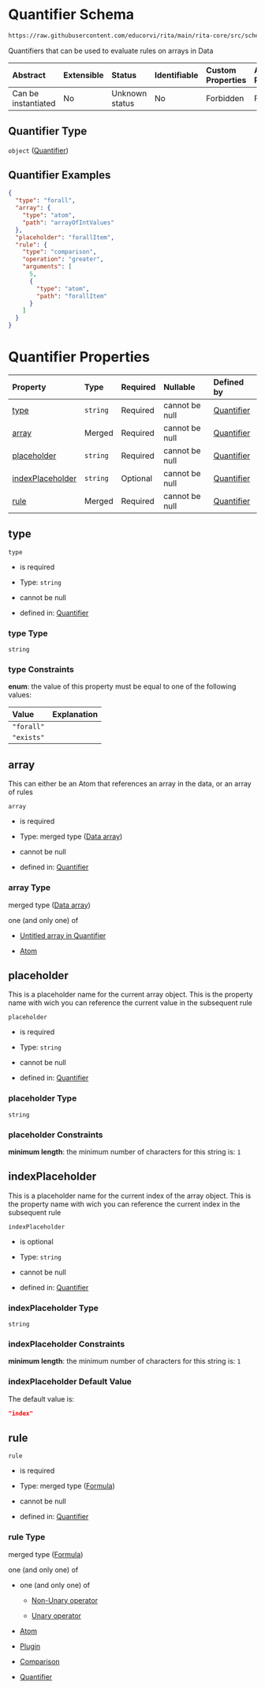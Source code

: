 # Quantifier Schema

```txt
https://raw.githubusercontent.com/educorvi/rita/main/rita-core/src/schema/quantifier.json
```

Quantifiers that can be used to evaluate rules on arrays in Data

| Abstract            | Extensible | Status         | Identifiable | Custom Properties | Additional Properties | Access Restrictions | Defined In                                                                 |
| :------------------ | :--------- | :------------- | :----------- | :---------------- | :-------------------- | :------------------ | :------------------------------------------------------------------------- |
| Can be instantiated | No         | Unknown status | No           | Forbidden         | Forbidden             | none                | [quantifier.json](../../src/schema/quantifier.json "open original schema") |

## Quantifier Type

`object` ([Quantifier](quantifier.md))

## Quantifier Examples

```json
{
  "type": "forall",
  "array": {
    "type": "atom",
    "path": "arrayOfIntValues"
  },
  "placeholder": "forallItem",
  "rule": {
    "type": "comparison",
    "operation": "greater",
    "arguments": [
      5,
      {
        "type": "atom",
        "path": "forallItem"
      }
    ]
  }
}
```

# Quantifier Properties

| Property                              | Type     | Required | Nullable       | Defined by                                                                                                                                                                       |
| :------------------------------------ | :------- | :------- | :------------- | :------------------------------------------------------------------------------------------------------------------------------------------------------------------------------- |
| [type](#type)                         | `string` | Required | cannot be null | [Quantifier](quantifier-properties-type.md "https://raw.githubusercontent.com/educorvi/rita/main/rita-core/src/schema/quantifier.json#/properties/type")                         |
| [array](#array)                       | Merged   | Required | cannot be null | [Quantifier](quantifier-properties-data-array.md "https://raw.githubusercontent.com/educorvi/rita/main/rita-core/src/schema/quantifier.json#/properties/array")                  |
| [placeholder](#placeholder)           | `string` | Required | cannot be null | [Quantifier](quantifier-properties-placeholder.md "https://raw.githubusercontent.com/educorvi/rita/main/rita-core/src/schema/quantifier.json#/properties/placeholder")           |
| [indexPlaceholder](#indexplaceholder) | `string` | Optional | cannot be null | [Quantifier](quantifier-properties-indexplaceholder.md "https://raw.githubusercontent.com/educorvi/rita/main/rita-core/src/schema/quantifier.json#/properties/indexPlaceholder") |
| [rule](#rule)                         | Merged   | Required | cannot be null | [Quantifier](formula.md "https://raw.githubusercontent.com/educorvi/rita/main/rita-core/src/schema/formula.json#/properties/rule")                                               |

## type



`type`

* is required

* Type: `string`

* cannot be null

* defined in: [Quantifier](quantifier-properties-type.md "https://raw.githubusercontent.com/educorvi/rita/main/rita-core/src/schema/quantifier.json#/properties/type")

### type Type

`string`

### type Constraints

**enum**: the value of this property must be equal to one of the following values:

| Value      | Explanation |
| :--------- | :---------- |
| `"forall"` |             |
| `"exists"` |             |

## array

This can either be an Atom that references an array in the data, or an array of rules

`array`

* is required

* Type: merged type ([Data array](quantifier-properties-data-array.md))

* cannot be null

* defined in: [Quantifier](quantifier-properties-data-array.md "https://raw.githubusercontent.com/educorvi/rita/main/rita-core/src/schema/quantifier.json#/properties/array")

### array Type

merged type ([Data array](quantifier-properties-data-array.md))

one (and only one) of

* [Untitled array in Quantifier](quantifier-properties-data-array-oneof-0.md "check type definition")

* [Atom](atom.md "check type definition")

## placeholder

This is a placeholder name for the current array object. This is the property name with wich you can reference the current value in the subsequent rule

`placeholder`

* is required

* Type: `string`

* cannot be null

* defined in: [Quantifier](quantifier-properties-placeholder.md "https://raw.githubusercontent.com/educorvi/rita/main/rita-core/src/schema/quantifier.json#/properties/placeholder")

### placeholder Type

`string`

### placeholder Constraints

**minimum length**: the minimum number of characters for this string is: `1`

## indexPlaceholder

This is a placeholder name for the current index of the array object. This is the property name with wich you can reference the current index in the subsequent rule

`indexPlaceholder`

* is optional

* Type: `string`

* cannot be null

* defined in: [Quantifier](quantifier-properties-indexplaceholder.md "https://raw.githubusercontent.com/educorvi/rita/main/rita-core/src/schema/quantifier.json#/properties/indexPlaceholder")

### indexPlaceholder Type

`string`

### indexPlaceholder Constraints

**minimum length**: the minimum number of characters for this string is: `1`

### indexPlaceholder Default Value

The default value is:

```json
"index"
```

## rule



`rule`

* is required

* Type: merged type ([Formula](formula.md))

* cannot be null

* defined in: [Quantifier](formula.md "https://raw.githubusercontent.com/educorvi/rita/main/rita-core/src/schema/formula.json#/properties/rule")

### rule Type

merged type ([Formula](formula.md))

one (and only one) of

* one (and only one) of

  * [Non-Unary operator](operator-oneof-non-unary-operator.md "check type definition")

  * [Unary operator](operator-oneof-unary-operator.md "check type definition")

* [Atom](atom.md "check type definition")

* [Plugin](plugin.md "check type definition")

* [Comparison](comparison.md "check type definition")

* [Quantifier](quantifier.md "check type definition")
